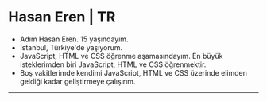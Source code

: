 <h1>Hasan Eren | TR</h1>
<ul>
  <li>Adım Hasan Eren. 15 yaşındayım.</li>
  <li>İstanbul, Türkiye'de yaşıyorum.</li>
  <li>JavaScript, HTML ve CSS öğrenme aşamasındayım. En büyük isteklerimden biri JavaScript, HTML ve CSS öğrenmektir.</li>
  <li>Boş vakitlerimde kendimi JavaScript, HTML ve CSS üzerinde elimden geldiği kadar geliştirmeye çalışırım.</li>
</ul>
<hr>
